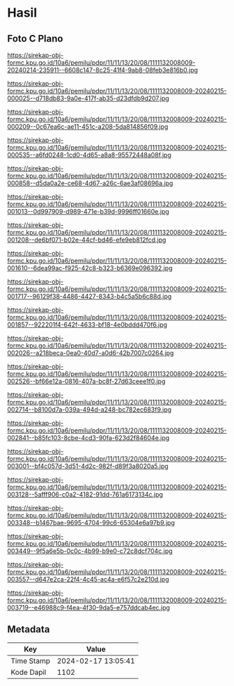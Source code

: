 # Hasil

## Foto C Plano

https://sirekap-obj-formc.kpu.go.id/10a6/pemilu/pdpr/11/11/13/20/08/1111132008009-20240214-235911--6608c147-8c25-41f4-9ab8-08feb3e816b0.jpg

https://sirekap-obj-formc.kpu.go.id/10a6/pemilu/pdpr/11/11/13/20/08/1111132008009-20240215-000025--d718db83-9a0e-417f-ab35-d23dfdb9d207.jpg

https://sirekap-obj-formc.kpu.go.id/10a6/pemilu/pdpr/11/11/13/20/08/1111132008009-20240215-000209--0c67ea6c-ae11-451c-a208-5da814856f09.jpg

https://sirekap-obj-formc.kpu.go.id/10a6/pemilu/pdpr/11/11/13/20/08/1111132008009-20240215-000535--a6fd0248-1cd0-4d65-a8a8-95572448a08f.jpg

https://sirekap-obj-formc.kpu.go.id/10a6/pemilu/pdpr/11/11/13/20/08/1111132008009-20240215-000858--d5da0a2e-ce68-4d67-a26c-6ae3af08696a.jpg

https://sirekap-obj-formc.kpu.go.id/10a6/pemilu/pdpr/11/11/13/20/08/1111132008009-20240215-001013--0d997909-d989-471e-b39d-9996ff01660e.jpg

https://sirekap-obj-formc.kpu.go.id/10a6/pemilu/pdpr/11/11/13/20/08/1111132008009-20240215-001208--de6bf071-b02e-44cf-bd46-efe9eb812fcd.jpg

https://sirekap-obj-formc.kpu.go.id/10a6/pemilu/pdpr/11/11/13/20/08/1111132008009-20240215-001610--6dea99ac-f925-42c8-b323-b6369e096392.jpg

https://sirekap-obj-formc.kpu.go.id/10a6/pemilu/pdpr/11/11/13/20/08/1111132008009-20240215-001717--96129f38-4486-4427-8343-b4c5a5b6c88d.jpg

https://sirekap-obj-formc.kpu.go.id/10a6/pemilu/pdpr/11/11/13/20/08/1111132008009-20240215-001857--922201f4-642f-4633-bf18-4e0bddd470f6.jpg

https://sirekap-obj-formc.kpu.go.id/10a6/pemilu/pdpr/11/11/13/20/08/1111132008009-20240215-002026--a218beca-0ea0-40d7-a0d6-42b7007c0264.jpg

https://sirekap-obj-formc.kpu.go.id/10a6/pemilu/pdpr/11/11/13/20/08/1111132008009-20240215-002526--bf66e12a-0816-407a-bc8f-27d63ceee1f0.jpg

https://sirekap-obj-formc.kpu.go.id/10a6/pemilu/pdpr/11/11/13/20/08/1111132008009-20240215-002714--b8100d7a-039a-494d-a248-bc782ec683f9.jpg

https://sirekap-obj-formc.kpu.go.id/10a6/pemilu/pdpr/11/11/13/20/08/1111132008009-20240215-002841--b85fc103-8cbe-4cd3-90fa-623d2f84604e.jpg

https://sirekap-obj-formc.kpu.go.id/10a6/pemilu/pdpr/11/11/13/20/08/1111132008009-20240215-003001--bf4c057d-3d51-4d2c-982f-d89f3a8020a5.jpg

https://sirekap-obj-formc.kpu.go.id/10a6/pemilu/pdpr/11/11/13/20/08/1111132008009-20240215-003128--5afff906-c0a2-4182-91dd-761a6173134c.jpg

https://sirekap-obj-formc.kpu.go.id/10a6/pemilu/pdpr/11/11/13/20/08/1111132008009-20240215-003348--b1467bae-9695-4704-99c6-65304e6a97b9.jpg

https://sirekap-obj-formc.kpu.go.id/10a6/pemilu/pdpr/11/11/13/20/08/1111132008009-20240215-003449--9f5a6e5b-0c0c-4b99-b9e0-c72c8dcf704c.jpg

https://sirekap-obj-formc.kpu.go.id/10a6/pemilu/pdpr/11/11/13/20/08/1111132008009-20240215-003557--d647e2ca-22f4-4c45-ac4a-e6f57c2e210d.jpg

https://sirekap-obj-formc.kpu.go.id/10a6/pemilu/pdpr/11/11/13/20/08/1111132008009-20240215-003719--e46988c9-f4ea-4f30-9da5-e757ddcab4ec.jpg


## Metadata

| Key        | Value               |
| ---------- | ------------------- |
| Time Stamp | 2024-02-17 13:05:41 |
| Kode Dapil | 1102                |



